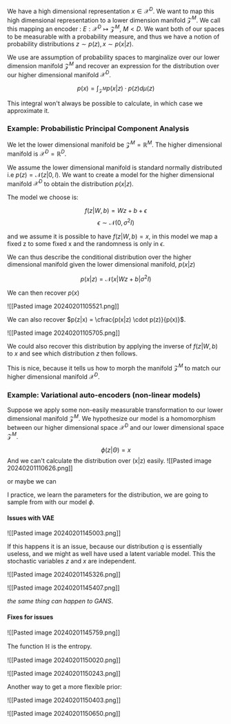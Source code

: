 
We have a high dimensional representation $x \in \mathcal{X}^D$.
We want to map this high dimensional representation to a lower dimension manifold $\mathcal{Z}^M$.
We call this mapping an encoder : $E: \mathcal{X}^D \mapsto \mathcal{Z}^M$, $M < D$.
We want both of our spaces to be measurable with a probability measure, and thus we have a notion of probability distributions $z \sim p(z), x \sim p(x|z)$.

We use are assumption of probability spaces to marginalize over our lower dimension manifold $\mathcal{Z}^M$ and recover an expression for the distribution over our higher dimensional manifold $\mathcal{X}^D$.

$$ p(x) = \int_{\mathcal{Z}^M} p(x|z) \cdot p(z) d\mu(z)$$

This integral won't always be possible to calculate, in which case we approximate it.

### Example: Probabilistic Principal Component Analysis

We let the lower dimensional manifold be $\mathcal{Z}^M = \mathbb{R}^M$.
The higher dimensional manifold is $\mathcal{X}^D = \mathbb{R}^D$.

We assume the lower dimensional manifold is standard normally distributed i.e $p(z) = \mathcal{N}(z| 0, I)$.
We want to create a model for the higher dimensional manifold $\mathcal{X}^D$ to obtain the distribution $p(x|z)$.

The model we choose is:

$$ f(z| W, b) = Wz + b + \epsilon$$
$$\epsilon \sim \mathcal{N}(0, \sigma^2 I)$$

and we assume it is possible to have $f(z| W, b) = x$, in this model we map a fixed z to some fixed x and the randomness is only in $\epsilon$.

We can thus describe the conditional distribution over the higher dimensional manifold given the lower dimensional manifold, $p(x|z)$ 

$$ p(x|z) = \mathcal{N}(x| Wz+b| \sigma^2 I) $$

We can then recover $p(x)$

![[Pasted image 20240201105521.png]]

We can also recover $p(z|x) = \cfrac{p(x|z) \cdot p(z)}{p(x)}$.

![[Pasted image 20240201105705.png]]

We could also recover this distribution by applying the inverse of $f(z|W,b)$ to $x$ and see which distribution $z$ then follows.

This is nice, because it tells us how to morph the manifold $\mathcal{Z}^M$ to match our higher dimensional manifold $\mathcal{X}^D$.

### Example: Variational auto-encoders (non-linear models)

Suppose we apply some non-easily measurable transformation to our lower dimensional manifold $\mathcal{Z}^M$.
We hypothesize our model is a homomorphism between our higher dimensional space $\mathcal{X}^D$ and our lower dimensional space $\mathcal{Z}^M$.

$$ \phi(z|\Theta) = x $$
And we can't calculate the distribution over (x|z) easily.
![[Pasted image 20240201110626.png]]

or maybe we can

I practice, we learn the parameters for the distribution, we are going to sample from with our model $\phi$.

#### Issues with VAE

![[Pasted image 20240201145003.png]]

If this happens it is an issue, because our distribution $q$ is essentially useless, and we might as well have used a latent variable model.
This the stochastic variables $z$ and $x$ are independent.

![[Pasted image 20240201145326.png]]

![[Pasted image 20240201145407.png]]

_the same thing can happen to GANS_.

#### Fixes for issues

![[Pasted image 20240201145759.png]]

The function $\mathbb{H}$ is the entropy.

![[Pasted image 20240201150020.png]]

![[Pasted image 20240201150243.png]]

Another way to get a more flexible prior:

![[Pasted image 20240201150403.png]]

![[Pasted image 20240201150650.png]]
